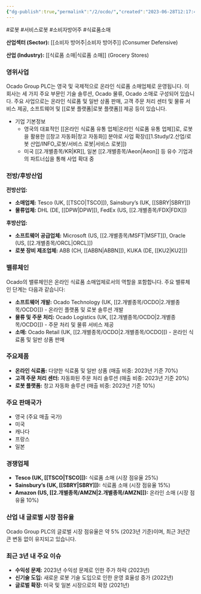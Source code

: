```yaml
---
{"dg-publish":true,"permalink":"/2/ocdo/","created":"2023-06-28T12:17:42.156+09:00","updated":"2025-07-29T21:37:05.011+09:00"}
---
```


#로봇 #서비스로봇 #소비자방어주 #식료품소매


**산업섹터 (Sector):** [[소비자 방어주\|소비자 방어주]] (Consumer Defensive)  

**산업 (Industry):** [[식료품 소매\|식료품 소매]] (Grocery Stores)

### 영위사업

Ocado Group PLC는 영국 및 국제적으로 온라인 식료품 소매업체로 운영됩니다. 이 회사는 세 가지 주요 부문인 기술 솔루션, Ocado 물류, Ocado 소매로 구성되어 있습니다. 주요 사업으로는 온라인 식료품 및 일반 상품 판매, 고객 주문 처리 센터 및 물류 서비스 제공, 소프트웨어 및 [[로봇 플랫폼\|로봇 플랫폼]] 제공 등이 있습니다.

- 기업 기본정보
	- 영국의 대표적인 [[온라인 식료품 유통 업체\|온라인 식료품 유통 업체]]로, 로봇을 활용한 [[창고 자동화\|창고 자동화]] 분야로 사업 확장([[1.Study/2.산업/로봇 산업/INFO_로봇/서비스 로봇\|서비스 로봇]])
	- 미국 [[2.개별종목/KR\|KR]], 일본 [[2.개별종목/Aeon\|Aeon]] 등 유수 기업과의 파트너십을 통해 사업 확대 중

### 전방/후방산업

**전방산업:**

- **소매업체:** Tesco (UK, [[TSCO\|TSCO]]), Sainsbury’s (UK, [[SBRY\|SBRY]])
- **물류업체:** DHL (DE, [[DPW\|DPW]]), FedEx (US, [[2.개별종목/FDX\|FDX]])

**후방산업:**

- **소프트웨어 공급업체:** Microsoft (US, [[2.개별종목/MSFT\|MSFT]]), Oracle (US, [[2.개별종목/ORCL\|ORCL]])
- **로봇 장비 제조업체:** ABB (CH, [[ABBN\|ABBN]]), KUKA (DE, [[KU2\|KU2]])

### 밸류체인

Ocado의 밸류체인은 온라인 식료품 소매업체로서의 역할을 포함합니다. 주요 밸류체인 단계는 다음과 같습니다:

- **소프트웨어 개발:** Ocado Technology (UK, [[2.개별종목/OCDO\|2.개별종목/OCDO]]) - 온라인 플랫폼 및 로봇 솔루션 개발
- **물류 및 주문 처리:** Ocado Logistics (UK, [[2.개별종목/OCDO\|2.개별종목/OCDO]]) - 주문 처리 및 물류 서비스 제공
- **소매:** Ocado Retail (UK, [[2.개별종목/OCDO\|2.개별종목/OCDO]]) - 온라인 식료품 및 일반 상품 판매

### 주요제품

- **온라인 식료품:** 다양한 식료품 및 일반 상품 (매출 비중: 2023년 기준 70%)
- **고객 주문 처리 센터:** 자동화된 주문 처리 솔루션 (매출 비중: 2023년 기준 20%)
- **로봇 플랫폼:** 창고 자동화 솔루션 (매출 비중: 2023년 기준 10%)

### 주요 판매국가

- 영국 (주요 매출 국가)
- 미국
- 캐나다
- 프랑스
- 일본

### 경쟁업체

- **Tesco (UK, [[TSCO\|TSCO]]):** 식료품 소매 (시장 점유율 25%)
- **Sainsbury’s (UK, [[SBRY\|SBRY]]):** 식료품 소매 (시장 점유율 15%)
- **Amazon (US, [[2.개별종목/AMZN\|2.개별종목/AMZN]]):** 온라인 소매 (시장 점유율 10%)

### 산업 내 글로벌 시장 점유율

Ocado Group PLC의 글로벌 시장 점유율은 약 5% (2023년 기준)이며, 최근 3년간 큰 변동 없이 유지되고 있습니다.

### 최근 3년 내 주요 이슈

- **수익성 문제:** 2023년 수익성 문제로 인한 주가 하락 (2023년)
- **신기술 도입:** 새로운 로봇 기술 도입으로 인한 운영 효율성 증가 (2022년)
- **글로벌 확장:** 미국 및 일본 시장으로의 확장 (2021년)